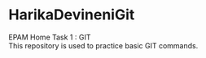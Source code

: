 # HarikaDevineniGit
EPAM Home Task 1 : GIT
<br/>This repository is used to practice basic GIT commands.
